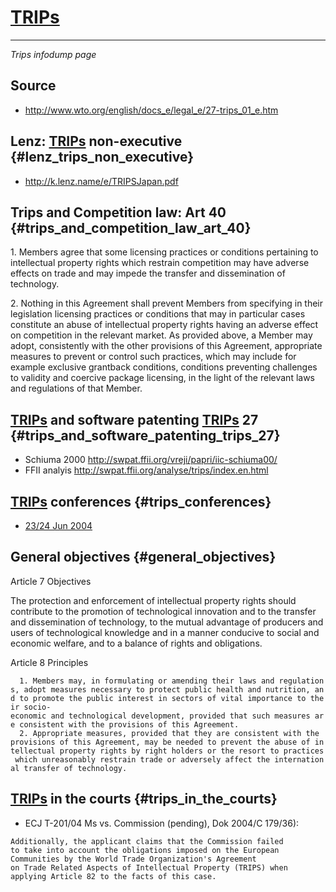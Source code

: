# [TRIPs](TRIPs "wikilink")

------------------------------------------------------------------------

*Trips infodump page*

## Source

-   <http://www.wto.org/english/docs_e/legal_e/27-trips_01_e.htm>

## Lenz: [TRIPs](TRIPs "wikilink") non-executive {#lenz_trips_non_executive}

-   <http://k.lenz.name/e/TRIPSJapan.pdf>

## Trips and Competition law: Art 40 {#trips_and_competition_law_art_40}

1\. Members agree that some licensing practices or conditions pertaining
to intellectual property rights which restrain competition may have
adverse effects on trade and may impede the transfer and dissemination
of technology.

2\. Nothing in this Agreement shall prevent Members from specifying in
their legislation licensing practices or conditions that may in
particular cases constitute an abuse of intellectual property rights
having an adverse effect on competition in the relevant market. As
provided above, a Member may adopt, consistently with the other
provisions of this Agreement, appropriate measures to prevent or control
such practices, which may include for example exclusive grantback
conditions, conditions preventing challenges to validity and coercive
package licensing, in the light of the relevant laws and regulations of
that Member.

## [TRIPs](TRIPs "wikilink") and software patenting [TRIPs](TRIPs "wikilink") 27 {#trips_and_software_patenting_trips_27}

-   Schiuma 2000 <http://swpat.ffii.org/vreji/papri/iic-schiuma00/>
-   FFII analyis <http://swpat.ffii.org/analyse/trips/index.en.html>

## [TRIPs](TRIPs "wikilink") conferences {#trips_conferences}

-   [23/24 Jun
    2004](http://europa.eu.int/comm/trade/issues/sectoral/intell_property/pr110604_en.htm "wikilink")

## General objectives {#general_objectives}

Article 7 Objectives

The protection and enforcement of intellectual property rights should
contribute to the promotion of technological innovation and to the
transfer and dissemination of technology, to the mutual advantage of
producers and users of technological knowledge and in a manner conducive
to social and economic welfare, and to a balance of rights and
obligations.

Article 8 Principles

`  1. Members may, in formulating or amending their laws and regulations, adopt measures necessary to protect public health and nutrition, and to promote the public interest in sectors of vital importance to their socio-economic and technological development, provided that such measures are consistent with the provisions of this Agreement.`\
`  2. Appropriate measures, provided that they are consistent with the provisions of this Agreement, may be needed to prevent the abuse of intellectual property rights by right holders or the resort to practices which unreasonably restrain trade or adversely affect the international transfer of technology.`

## [TRIPs](TRIPs "wikilink") in the courts {#trips_in_the_courts}

-   ECJ T-201/04 Ms vs. Commission (pending), Dok 2004/C 179/36):

`Additionally, the applicant claims that the Commission failed`\
`to take into account the obligations imposed on the European`\
`Communities by the World Trade Organization's Agreement`\
`on Trade Related Aspects of Intellectual Property (TRIPS) when`\
`applying Article 82 to the facts of this case.`
